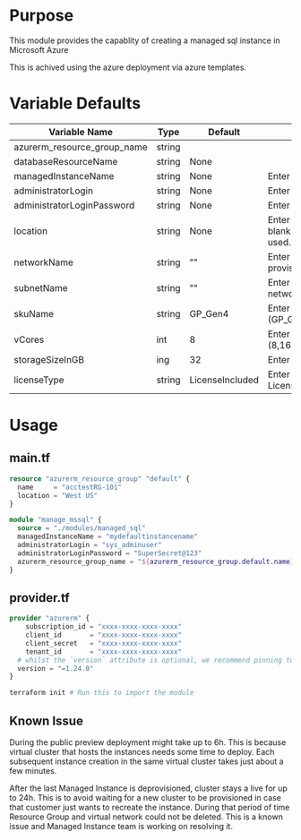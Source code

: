 # Purpose
This module provides the capablity of creating a managed sql instance in Microsoft Azure

This is achived using the azure deployment via azure templates.

# Variable Defaults

| **Variable Name** | **Type** | **Default** | **Description** |
|------|---------|----------|--------|
|azurerm_resource_group_name|string| | 
|databaseResourceName|string|None| 
|managedInstanceName|string|None|Enter managed instance name.|
|administratorLogin|string|None|Enter user name.|
|administratorLoginPassword|string|None|Enter password.|
|location|string|None|Enter location. If you leave this field blank resource group location would be used.|
|networkName|string|""|Enter the network name you want to provision your instance.|
|subnetName|string|""|Enter the subnet name that is part of the network named.|
|skuName|string|GP_Gen4|Enter sku name.(GP_Gen4,GP_Gen5,BC_Gen4,BC_Gen5)|
|vCores|int|8|Enter number of vCores.(8,16,24,32,40,64,80)|
|storageSizeInGB|ing|32|Enter storage size.(min 32 max 8192)|
|licenseType|string|LicenseIncluded|Enter license type. (BasePrice, LicenseIncluded)|

# Usage

## main.tf
```tf
resource "azurerm_resource_group" "default" {
  name     = "acctestRG-101"
  location = "West US"
}

module "manage_mssql" {
  source = "./modules/managed_sql"
  managedInstanceName = "mydefaultinstancename"
  administratorLogin = "sys_adminuser"
  administratorLoginPassword = "SuperSecret@123"
  azurerm_resource_group_name = "${azurerm_resource_group.default.name}"
}
```
## provider.tf
```tf
provider "azurerm" {
    subscription_id = "xxxx-xxxx-xxxx-xxxx"
    client_id       = "xxxx-xxxx-xxxx-xxxx"
    client_secret   = "xxxx-xxxx-xxxx-xxxx"
    tenant_id       = "xxxx-xxxx-xxxx-xxxx"
  # whilst the `version` attribute is optional, we recommend pinning to a given version of the Provider
  version = "=1.24.0"
}
```

```bash
terraform init # Run this to import the module
```

## Known Issue

During the public preview deployment might take up to 6h. This is because virtual cluster that hosts the instances needs some time to deploy. Each subsequent instance creation in the same virtual cluster takes just about a few minutes.

After the last Managed Instance is deprovisioned, cluster stays a live for up to 24h. This is to avoid waiting for a new cluster to be provisioned in case that customer just wants to recreate the instance. During that period of time Resource Group and virtual network could not be deleted. This is a known issue and Managed Instance team is working on resolving it.
